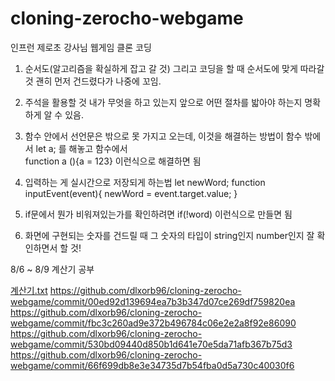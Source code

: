 # cloning-zerocho-webgame
인프런 제로초 강사님 웹게임 클론 코딩
1. 순서도(알고리즘을 확실하게 잡고 갈 것) 그리고 코딩을 할 때 순서도에 맞게 따라갈 것 괜히 먼저 건드렸다가 나중에 꼬임.

2. 주석을 활용할 것 내가 무엇을 하고 있는지 앞으로 어떤 절차를 밟아야 하는지 명확하게 알 수 있음.

3. 함수 안에서 선언문은 밖으로 못 가지고 오는데, 이것을 해결하는 방법이 함수 밖에서 let a; 를 해놓고 함수에서  
function a (){a = 123}
이런식으로 해결하면 됨

4.  입력하는 게 실시간으로 저장되게 하는법
let newWord;
function inputEvent(event){
    newWord = event.target.value; 
}

5. if문에서 뭔가 비워져있는가를 확인하려면
if(!word) 이런식으로 만들면 됨

6. 화면에 구현되는 숫자를 건드릴 때 그 숫자의 타입이 string인지 number인지 잘 확인하면서 할 것!

8/6 ~ 8/9 계산기 공부

[계산기.txt](https://github.com/dlxorb96/cloning-zerocho-webgame/files/6952606/default.txt)
https://github.com/dlxorb96/cloning-zerocho-webgame/commit/00ed92d139694ea7b3b347d07ce269df759820ea
https://github.com/dlxorb96/cloning-zerocho-webgame/commit/fbc3c260ad9e372b496784c06e2e2a8f92e86090
https://github.com/dlxorb96/cloning-zerocho-webgame/commit/530bd09440d850b1d641e70e5da71afb367b75d3
https://github.com/dlxorb96/cloning-zerocho-webgame/commit/66f699db8e3e34735d7b54fba0d5a730c40030f6
